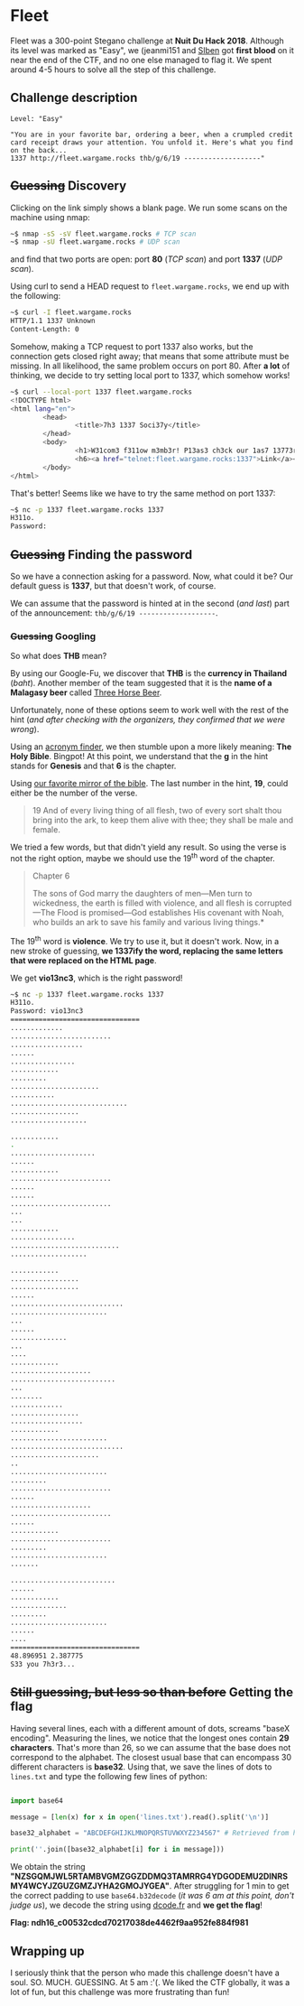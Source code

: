 # Fleet

Fleet was a 300-point Stegano challenge at **Nuit Du Hack 2018**. Although its level was marked as "Easy", we (jeanmi151 and [SIben](https://twitter.com/_SIben_) got **first blood** on it near the end of the CTF, and no one else managed to flag it.
We spent around 4-5 hours to solve all the step of this challenge.

## Challenge description

```
Level: "Easy"
            
"You are in your favorite bar, ordering a beer, when a crumpled credit card receipt draws your attention. You unfold it. Here's what you find
on the back...
1337 http://fleet.wargame.rocks thb/g/6/19 -------------------"
```

## ~~Guessing~~ Discovery

Clicking on the link simply shows a blank page. We run some scans on the machine using nmap:
    
```bash
~$ nmap -sS -sV fleet.wargame.rocks # TCP scan
~$ nmap -sU fleet.wargame.rocks # UDP scan
```
and find that two ports are open: port **80** (*TCP scan*) and port **1337** (*UDP scan*).

Using curl to send a HEAD request to `fleet.wargame.rocks`, we end up with the following:
    
```bash
~$ curl -I fleet.wargame.rocks
HTTP/1.1 1337 Unknown
Content-Length: 0
```

Somehow, making a TCP request to port 1337 also works, but the connection gets closed right away; that means that some attribute must be missing. In all likelihood, the same problem occurs on port 80.
After **a lot** of thinking, we decide to try setting local port to 1337, which somehow works!

```bash
~$ curl --local-port 1337 fleet.wargame.rocks
<!DOCTYPE html>
<html lang="en">
        <head>
                <title>7h3 1337 Soci37y</title>
        </head>
        <body>
                <h1>W31com3 f311ow m3mb3r! P13as3 ch3ck our 1as7 13773r...</h1>
                <h6><a href="telnet:fleet.wargame.rocks:1337">Link</a></h6>
        </body>
</html>
```

That's better! Seems like we have to try the same method on port 1337:

```bash
~$ nc -p 1337 fleet.wargame.rocks 1337
H311o.
Password:
```

## ~~Guessing~~ Finding the password

So we have a connection asking for a password. Now, what could it be? Our default guess is **1337**, but that doesn't work, of course.

We can assume that the password is hinted at in the second (*and last*) part of the announcement: `thb/g/6/19 -------------------`.

### ~~Guessing~~ Googling
So what does **THB** mean?

By using our Google-Fu, we discover that **THB** is the **currency in Thailand** (*baht*). Another member of the team suggested that it is the **name of a Malagasy beer** called [Three Horse Beer](https://en.wikipedia.org/wiki/Three_Horses_Bee).

Unfortunately, none of these options seem to work well with the rest of the hint (*and after checking with the organizers, they confirmed that we were wrong*).

Using an [acronym finder](https://www.aclronymfinder.com/THB.html), we then stumble upon a more likely meaning: **The Holy Bible**. Bingpot! At this point, we understand that the **g** in the hint stands for **Genesis** and that **6** is the chapter.

Using [our favorite mirror of the bible](https://www.lds.org/scriptures/ot/gen/6?lang=eng). The last number in the hint, **19**, could either be the number of the verse.

> 19 And of every living thing of all flesh, two of every sort shalt thou bring into the ark, to keep them alive with thee; they shall be male and female.

We tried a few words, but that didn't yield any result. So using the verse is not the right option, maybe we should use the 19<sup>th</sup> word of the chapter.

> Chapter 6
> 
> The sons of God marry the daughters of men—Men turn to wickedness, the earth is filled with violence, and all flesh is corrupted—The Flood is promised—God establishes His covenant with Noah, who builds an ark to save his family and various living things.*

The 19<sup>th</sup> word is **violence**. We try to use it, but it doesn't work. Now, in a new stroke of guessing, **we 1337ify the word, replacing the same letters that were replaced on the HTML page**.

We get **vio13nc3**, which is the right password!    

```bash
~$ nc -p 1337 fleet.wargame.rocks 1337
H311o.
Password: vio13nc3
================================
.............
.........................
..................
......
................
............
.........
......................
...........
.............................
.................
...................

............
.
.....................
......
............
.........................
......
......
.........................
...
...
............
................
...........................
...................

............
.................
.................
......
............................
........................
...
......
..............
...
....
............
....................
..........................
...
........
.............
.................
..................
............
........................
............................
......................
..
........................
.........
.........................
......
....................
.........................
......
............
.........................
.........
........................
.......

..........................
......
............
..............
.........
........................
......
....
================================
48.896951 2.387775
S33 you 7h3r3...
```


## ~~Still guessing, but less so than before~~ Getting the flag

Having several lines, each with a different amount of dots, screams "baseX encoding".
Measuring the lines, we notice that the longest ones contain **29 characters**. That's more than 26, so we can assume that the base does not correspond to the alphabet.
The closest usual base that can encompass 30 different characters is **base32**. Using that, we save the lines of dots to `lines.txt` and type the following few lines of python:

```python

import base64

message = [len(x) for x in open('lines.txt').read().split('\n')]

base32_alphabet = "ABCDEFGHIJKLMNOPQRSTUVWXYZ234567" # Retrieved from https://inshallhack.org/paddinganography/ \o/

print(''.join([base32_alphabet[i] for i in message]))
```

We obtain the string **"NZSGQMJWL5RTAMBVGMZGGZDDMQ3TAMRRG4YDGODEMU2DINRSMY4WCYJZGUZGMZJYHA2GMOJYGEA"**. After struggling for 1 min to get the correct padding to use `base64.b32decode` (*it was 6 am at this point, don't judge us*), we decode the string using [dcode.fr](https://www.dcode.fr/code-base-32) and **we get the flag**!

**Flag: ndh16\_c00532cdcd70217038de4462f9aa952fe884f981**

## Wrapping up

I seriously think that the person who made this challenge doesn't have a soul. SO. MUCH. GUESSING. At 5 am :'(.
We liked the CTF globally, it was a lot of fun, but this challenge was more frustrating than fun!
